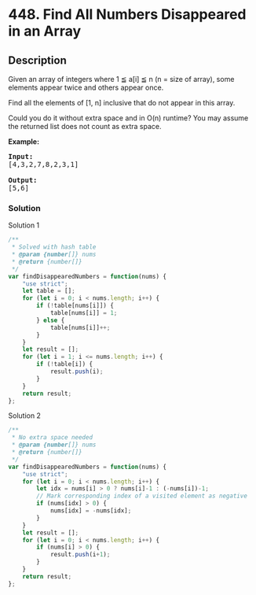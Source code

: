 # 448. Find All Numbers Disappeared in an Array

## Description

Given an array of integers where 1 ≦ a[i] ≦ n (n = size of array), some elements appear twice and others appear once.

Find all the elements of [1, n] inclusive that do not appear in this array.

Could you do it without extra space and in O(n) runtime? You may assume the returned list does not count as extra space.

**Example:**
<pre>
<b>Input:</b>
[4,3,2,7,8,2,3,1]<br>
<b>Output:</b>
[5,6]
</pre>

### Solution
Solution 1
```javascript
/**
 * Solved with hash table
 * @param {number[]} nums
 * @return {number[]}
 */
var findDisappearedNumbers = function(nums) {
    "use strict";
    let table = [];
    for (let i = 0; i < nums.length; i++) {
        if (!table[nums[i]]) {
            table[nums[i]] = 1;
        } else {
            table[nums[i]]++;
        }
    }
    let result = [];
    for (let i = 1; i <= nums.length; i++) {
        if (!table[i]) {
            result.push(i);
        }
    }
    return result;
};
```
Solution 2
```javascript
/**
 * No extra space needed
 * @param {number[]} nums
 * @return {number[]}
 */
var findDisappearedNumbers = function(nums) {
    "use strict";
    for (let i = 0; i < nums.length; i++) {
        let idx = nums[i] > 0 ? nums[i]-1 : (-nums[i])-1;
		// Mark corresponding index of a visited element as negative
        if (nums[idx] > 0) {
            nums[idx] = -nums[idx];
        }
    }
    let result = [];
    for (let i = 0; i < nums.length; i++) {
        if (nums[i] > 0) {
            result.push(i+1);
        }
    }
    return result;
};
```